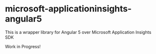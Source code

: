 # microsoft-applicationinsights-angular5

This is a wrapper library for Angular 5 over Microsoft Application Insights SDK

Work in Progress!